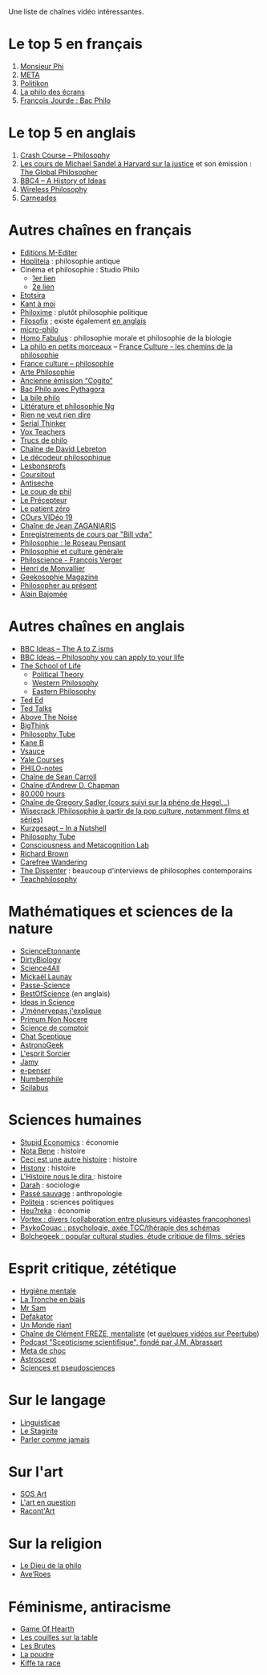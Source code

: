 Une liste de chaînes vidéo intéressantes.

# Le top 5 en français

1. [Monsieur Phi](https://www.youtube.com/channel/UCqA8H22FwgBVcF3GJpp0MQw)
2. [META](https://www.youtube.com/channel/UCUOgJaic4p3kwuN7LDJ5ukA)
3. [Politikon](https://www.youtube.com/channel/UC0HxyEc_ojRJ1oJXS5K6oaA)
4. [La philo des écrans](https://www.youtube.com/channel/UC5oYInmzMnMbsuiBdIEtytg)
5. [François Jourde : Bac Philo](https://www.youtube.com/watch?v=GhP9DO5AH3I&list=RDCMUCrPDGdPj4pzAGg1uA4n2swA&start_radio=1)

# Le top 5 en anglais

1. [Crash Course – Philosophy](https://www.youtube.com/playlist?list=PL8dPuuaLjXtNgK6MZucdYldNkMybYIHKR)
2. [Les cours de Michael Sandel à Harvard sur la justice](https://www.youtube.com/watch?v=kBdfcR-8hEY&list=PL30C13C91CFFEFEA6) et son émission : [The Global Philosopher](https://www.bbc.co.uk/programmes/b075ft6f/episodes/player)
3. [BBC4 – A History of Ideas](https://www.youtube.com/playlist?list=PLLiykcLllCgPE0q9BiMexLFj-1rq9GUwX)
4. [Wireless Philosophy](https://www.youtube.com/user/WirelessPhilosophy/playlists)
5. [Carneades](https://www.youtube.com/c/carneadesofcyrene/playlists)

# Autres chaînes en français

- [Editions M-Editer](https://www.youtube.com/c/EditionsMEditer/videos)
- [Hopliteia](https://www.youtube.com/channel/UCBh4vdfPAtDwkTvVga1vvJw/videos) : philosophie antique
- Cinéma et philosophie : Studio Philo
  - [1er lien](https://www.youtube.com/watch?v=GnCTsqiX9Yk&list=PL9A0C7365FFF68F55)
  - [2e lien](https://www.youtube.com/playlist?list=PLehsPOfYh-lDNNxaZ9ThQ-lBGYNMV9qTC)
- [Etotsira](https://www.youtube.com/channel/UC6y90KAgpC-q59JeJUgZhFA)
- [Kant à moi](https://www.youtube.com/channel/UC9osx5rC2K8sH9AuepJW9CQ)
- [Philoxime](https://www.youtube.com/channel/UCdKTlsmvczkdvGjiLinQwmw) : plutôt philosophie politique
- [Filosofix](https://www.youtube.com/playlist?list=PL1NXgjXDUNJmrBJXa30a-lsNVfSBdxPE4&app=desktop) ; existe également [en anglais](https://www.youtube.com/watch?v=tSUz6Rj5oo4&list=PL1NXgjXDUNJk_51d5AJzCj0Rl7avL5E9W)
- [micro-philo](https://www.youtube.com/channel/UC4szzzU_Xpb6zeFussmIqWw)
- [Homo Fabulus](https://www.youtube.com/channel/UC-Dmq5q3-FIBknv1TVIR__Q) : philosophie morale et philosophie de la biologie
- [La philo en petits morceaux](https://www.youtube.com/channel/UCGXQ71ls-1oXj_YeCAhpFQg)
– [France Culture - les chemins de la philosophie](https://www.youtube.com/playlist?list=PLagEsBu5pFhG3p5mlXXMrcndr2cFnV0lz)
- [France culture – philosophie](https://www.youtube.com/watch?v=s9SwcAMCPrM&list=PLKpTasoeXDrqlMFRCLKUVRPjWuQlJnmV9)
- [Arte Philosophie](https://www.youtube.com/watch?v=A1ObiQfww5k&list=PLGxXpLzHNFy_6JPG0gyifJSdZNmjFsOeH)
- [Ancienne émission “Cogito”](https://www.youtube.com/channel/UCPzUxxwgMEJCaH7Ey4emEIg/videos)
- [Bac Philo avec Pythagora](https://www.dailymotion.com/bacphilo)
- [La bile philo](https://www.youtube.com/channel/UCeDuwl69EuckPhs2El33bYg)
- [Littérature et philosophie Ng](https://www.youtube.com/c/Litt%C3%A9ratureetPhilosophieNg/videos)
- [Rien ne veut rien dire](https://www.youtube.com/channel/UCPCaREz-JoiSmpfMih3IlIA/videos)
- [Serial Thinker](https://www.youtube.com/channel/UCyJLX3M9PGhzUncyHsc-rLQ/videos)
- [Vox Teachers](https://www.youtube.com/channel/UCGGEypu9SsOF--n7qBfYXIw/playlists)
- [Trucs de philo](https://www.youtube.com/c/Trucsdephilo/videos)
- [Chaîne de David Lebreton](https://www.youtube.com/user/dlebreton1/videos)
- [Le décodeur philosophique](https://www.youtube.com/channel/UCCLbdM_hSTXNQtZhrnRA0SA)
- [Lesbonsprofs](https://www.youtube.com/watch?v=q9rIm7aqWkA&list=PLWwqShzWs6aYiGR2K0_wED15akGKyCEKo)
- [Coursitout](https://www.youtube.com/channel/UCj7jEuQd8QWwcsNlO5T9P_A?fbclid=IwAR0S298txlAi5CITwCfJgVTA5ntaMjC2S5sroS9sYesAaiKldf9fhN5FfiE)
- [Antiseche](https://www.youtube.com/watch?v=JXmDt18dtFM&list=RDCMUCeOp9CWBaW2tVIBAzCobzow&start_radio=1&t=4)
- [Le coup de phil](https://www.youtube.com/user/LeCoupdePhil)
- [Le Précepteur](https://www.youtube.com/channel/UCvRgiAmogg7a_BgQ_Ftm6fA)
- [Le patient zéro](https://www.youtube.com/channel/UCUCKgquqc8jUbNUwEzshlUA)
- [COurs VIDéo 19](https://www.youtube.com/channel/UC51aOH9uMffKa7cCd49_LlA)
- [Chaîne de Jean ZAGANIARIS](https://www.youtube.com/channel/UCRKdGFzKpdmnR5Hq4z3Fu1A/videos)
- [Enregistrements de cours par "Bill vdw"](https://www.youtube.com/channel/UCrinRl-6Wh8o1Wt35Ww27cQ)
- [Philosophie : le Roseau Pensant](https://www.youtube.com/channel/UC_RrGoRp8FMqi4KjdBuwCtQ)
- [Philosophie et culture générale](https://www.youtube.com/channel/UCIg9VeyNc93-1P0GnmBaUCA)
- [Philoscience - François Verger](https://www.youtube.com/channel/UC_73Vl3IFxob5uQadWj3kUg)
- [Henri de Monvallier](https://www.youtube.com/channel/UC2MEqkI6B7R5b8456-poEDg)
- [Geekosophie Magazine](https://www.youtube.com/channel/UCwTYhjEMHWlV86ASP5XprWQ)
- [Philosopher au présent](https://www.youtube.com/channel/UCzTZ-8_rNTIE3B9HxNxepNg)
- [Alain Bajomée](https://www.youtube.com/channel/UC8H0CzrKdPEh0PbLK9IxMKg)

# Autres chaînes en anglais

- [BBC Ideas – The A to Z isms](https://www.youtube.com/watch?v=QoePDl14Eyc&list=PLMrFM-P68Wh7o_LwfB8RxfnMMpPwFI83K)
- [BBC Ideas – Philosophy you can apply to your life](https://www.youtube.com/watch?v=RVmuU04-X5E&list=PLMrFM-P68Wh6U7TpimsYYfBDfdL4C7UB1)
- [The School of Life](https://www.youtube.com/c/theschooloflifetv/playlists)
  - [Political Theory](https://www.youtube.com/watch?v=qtAeINU3FKM&list=PLwxNMb28XmpeuwUhM0OT338_T5XTtJJok)
  - [Western Philosophy](https://www.youtube.com/watch?v=VDiyQub6vpw&list=PLwxNMb28XmpeypJMHfNbJ4RAFkRtmAN3P)
  - [Eastern Philosophy](https://www.youtube.com/watch?v=5yZ8a_zAEl0&list=PLwxNMb28XmpeUL1vz9Su7OmeghBDgmj7X)
- [Ted Ed](https://www.youtube.com/teded/search?query=philosophy)
- [Ted Talks](https://www.youtube.com/user/TEDxTalks/search?query=philosophy)
- [Above The Noise](https://www.youtube.com/channel/UC4K10PNjqgGLKA3lo5V8KdQ)
- [BigThink](https://www.youtube.com/c/bigthink/search?query=philosophy)
- [Philosophy Tube](https://www.youtube.com/channel/UC2PA-AKmVpU6NKCGtZq_rKQ)
- [Kane B](https://www.youtube.com/user/kanebaker91/playlists)
- [Vsauce](https://www.youtube.com/c/vsauce1/playlists)
- [Yale Courses](https://www.youtube.com/user/YaleCourses/search?query=philosophy)
- [PHILO-notes](https://www.youtube.com/c/PHILOnotes/playlists)
- [Chaîne de Sean Carroll](https://www.youtube.com/c/seancarroll/playlists)
- [Chaîne d'Andrew D. Chapman](https://www.youtube.com/c/AndrewChapmanPhilosophy/playlists)
- [80.000 hours](https://www.youtube.com/user/eightythousandhours/videos)
- [Chaîne de Gregory Sadler (cours suivi sur la phéno de Hegel…)](https://www.youtube.com/user/gbisadler)
- [Wisecrack (Philosophie à partir de la pop culture, notamment films et séries)](https://www.youtube.com/channel/UC6-ymYjG0SU0jUWnWh9ZzEQ)
- [Kurzgesagt – In a Nutshell ](https://www.youtube.com/c/inanutshell/videos)
- [Philosophy Tube](https://www.youtube.com/c/thephilosophytube/videos)
- [Consciousness and Metacognition Lab](https://www.youtube.com/channel/UChBPyJNLiFEtYdc7qwTIpsQ/videos)
- [Richard Brown](https://www.youtube.com/c/RichardBrownphilosophy/playlists)
- [Carefree Wandering](https://www.youtube.com/channel/UCnEuIogVV2Mv6Q1a3nHIRsQ/videos)
- [The Dissenter](https://www.youtube.com/c/TheDissenterRL) : beaucoup d'interviews de philosophes contemporains
- [Teachphilosophy](https://www.youtube.com/channel/UCFAQACIvhCecgfY66rprv8Q)

# Mathématiques et sciences de la nature

- [ScienceEtonnante](https://www.youtube.com/channel/UCaNlbnghtwlsGF-KzAFThqA)
- [DirtyBiology](https://www.youtube.com/channel/UCtqICqGbPSbTN09K1_7VZ3Q)
- [Science4All](https://www.youtube.com/channel/UC0NCbj8CxzeCGIF6sODJ-7A)
- [Mickaël Launay](https://www.youtube.com/channel/UC4PasDd25MXqlXBogBw9CAg)
- [Passe-Science](https://www.youtube.com/c/PasseScience/playlists)
- [BestOfScience](https://www.youtube.com/user/Best0fScience/playlists) (en anglais)
- [Ideas in Science](https://www.youtube.com/c/IdeasinScience/videos)
- [J'ménervepas,j'explique](https://www.youtube.com/channel/UC1Ue7TuX3iH4y8-Qrjj-hyg)
- [Primum Non Nocere](https://www.youtube.com/c/PrimumNonNocereVideo/videos)
- [Science de comptoir](https://www.youtube.com/c/Sciencedecomptoir/videos)
- [Chat Sceptique](https://www.youtube.com/c/chatsceptique/videos)
- [AstronoGeek](https://www.youtube.com/c/AstronoGeek/videos)
- [L'esprit Sorcier](https://www.youtube.com/c/LEspritSorcierOfficiel/videos)
- [Jamy](https://www.youtube.com/c/Jamy/videos)
- [e-penser](https://www.youtube.com/user/epenser1)
- [Numberphile](https://www.youtube.com/user/numberphile)
- [Scilabus](https://www.youtube.com/c/scilabus/videos)

# Sciences humaines
- [Stupid Economics](https://www.youtube.com/channel/UCyJDHgrsUKuWLe05GvC2lng) : économie
- [Nota Bene](https://www.youtube.com/channel/UCP46_MXP_WG_auH88FnfS1A) : histoire
- [Ceci est une autre histoire](https://www.youtube.com/channel/UCKjDY4joMPcoRMmd-G1yz1Q) : histoire
- [Histony](https://www.youtube.com/channel/UCt8ctlakIflnSG0ebFps7cw) : histoire
- [L'Histoire nous le dira ](https://www.youtube.com/channel/UCN4TCCaX-gqBNkrUqXdgGRA) : histoire
- [Darah](https://www.youtube.com/channel/UCOtyPss6tgbrqhnZMch-bZA/videos) : sociologie
- [Passé sauvage](https://www.youtube.com/c/Pass%C3%A9sauvage/) : anthropologie
- [Politeia](https://www.youtube.com/channel/UCPgBAjDYc9lDt0Aui7ITnDA) : sciences politiques
- [Heu?reka](https://www.youtube.com/channel/UC7sXGI8p8PvKosLWagkK9wQ/videos) : économie
- [Vortex : divers (collaboration entre plusieurs vidéastes francophones)](https://www.youtube.com/channel/UCZxLew-WXWm5dhRZBgEFl-Q)
- [PsykoCouac : psychologie, axée TCC/thérapie des schémas](https://www.youtube.com/channel/UCsE6tdKFV2oSHFyDll72rWg)
- [Bolchegeek : popular cultural studies, étude critique de films, séries](https://www.youtube.com/channel/UCEfpbmshpf-G90fGLla73kA)


# Esprit critique, zététique
- [Hygiène mentale](https://www.youtube.com/c/Hygi%C3%A8neMentale/videos)
- [La Tronche en biais](https://www.youtube.com/c/TroncheEnBiais-Zetetique/videos)
- [Mr Sam](https://www.youtube.com/c/SamuelBuisseretMrSam/videos)
- [Defakator](https://www.youtube.com/c/OfficielDEFAKATOR/videos)
- [Un Monde riant](https://www.youtube.com/c/UnMondeRiant/videos)
- [Chaîne de Clément FREZE, mentaliste](https://www.youtube.com/c/Cl%C3%A9mentFREZE/videos) (et [quelques vidéos sur Peertube](https://peertube.fr/video-channels/mentaliste@skeptikon.fr/videos))
- [Podcast "Scepticisme scientifique", fondé par J.M. Abrassart](https://www.scepticisme-scientifique.com/)
- [Meta de choc](https://www.youtube.com/channel/UCeYerYR680Q56i4D1HJcF8Q)
- [Astroscept](https://youtube.com/c/Astroscepticisme)
- [Sciences et pseudosciences](https://www.youtube.com/channel/UCJpKOFQoCHyynW5pFs0WsXA)


# Sur le langage

- [Linguisticae](https://www.youtube.com/channel/UCofQxJWd4qkqc7ZgaLkZfcw)
- [Le Stagirite](https://www.youtube.com/watch?v=LudAXRLy3uE&list=PL1CxKW7vr3VV1WueM9GgZM49A4jQGQ5AJ)
- [Parler comme jamais](https://www.binge.audio/podcast/parler-comme-jamais)

# Sur l'art

- [SOS Art](https://www.youtube.com/channel/UCzi49Gp-XX9m5foHOWWGKeA)
- [L'art en question](https://www.youtube.com/watch?v=0nR6qVNosk4&list=PLA4108FDD770EB66D)
- [Racont'Art](https://www.youtube.com/channel/UCQ67knG3HTuTmms9s5kl7UQ)

# Sur la religion

- [Le Dieu de la philo](https://www.youtube.com/user/MassonAlexis)
- [Ave’Roes](https://www.youtube.com/channel/UCMGzPGJMKKDjnproamSIC1A)

# Féminisme, antiracisme

- [Game Of Hearth](https://www.youtube.com/channel/UC3A_TG1leX0eQEJD1Ew6Ftw)
- [Les couilles sur la table](https://www.youtube.com/channel/UCmsEKbOV5Drze1NdtQcsSNg)
- [Les Brutes](https://lesbrutes.telequebec.tv/)
- [La poudre](https://nouvellesecoutes.fr/podcast/la-poudre/)
- [Kiffe ta race](https://www.youtube.com/channel/UCPVS8efBdhXGGYs4JW2IJcQ)
